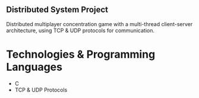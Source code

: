 ## Distributed System Project

Distributed multiplayer concentration game with a multi-thread client-server architecture, using TCP & UDP protocols for communication.

# Technologies & Programming Languages
- C
- TCP & UDP Protocols
